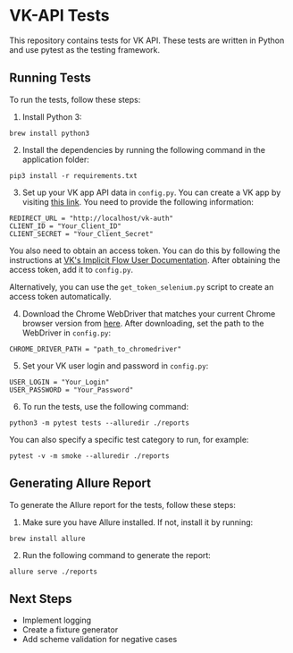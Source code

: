 # VK-API Tests

This repository contains tests for VK API. These tests are written in Python and use pytest as the testing framework.

## Running Tests

To run the tests, follow these steps:

1. Install Python 3:

```
brew install python3
```

2. Install the dependencies by running the following command in the application folder:

```
pip3 install -r requirements.txt
```

3. Set up your VK app API data in `config.py`. You can create a VK app by
   visiting [this link](https://vk.com/editapp?act=create). You need to provide the following information:

```
REDIRECT_URL = "http://localhost/vk-auth"
CLIENT_ID = "Your_Client_ID"
CLIENT_SECRET = "Your_Client_Secret"
```

You also need to obtain an access token. You can do this by following the instructions
at [VK's Implicit Flow User Documentation](https://vk.com/dev/implicit_flow_user). After obtaining the access token, add
it to `config.py`.

Alternatively, you can use the `get_token_selenium.py` script to create an access token automatically.

4. Download the Chrome WebDriver that matches your current Chrome browser version
   from [here](https://sites.google.com/a/chromium.org/chromedriver/downloads). After downloading, set the path to the
   WebDriver in `config.py`:

```
CHROME_DRIVER_PATH = "path_to_chromedriver"
```

5. Set your VK user login and password in `config.py`:

```
USER_LOGIN = "Your_Login"
USER_PASSWORD = "Your_Password"
```

6. To run the tests, use the following command:

```
python3 -m pytest tests --alluredir ./reports
```

You can also specify a specific test category to run, for example:

```
pytest -v -m smoke --alluredir ./reports
```

## Generating Allure Report

To generate the Allure report for the tests, follow these steps:

1. Make sure you have Allure installed. If not, install it by running:

```
brew install allure
```

2. Run the following command to generate the report:

```
allure serve ./reports
```

## Next Steps

- Implement logging
- Create a fixture generator
- Add scheme validation for negative cases

